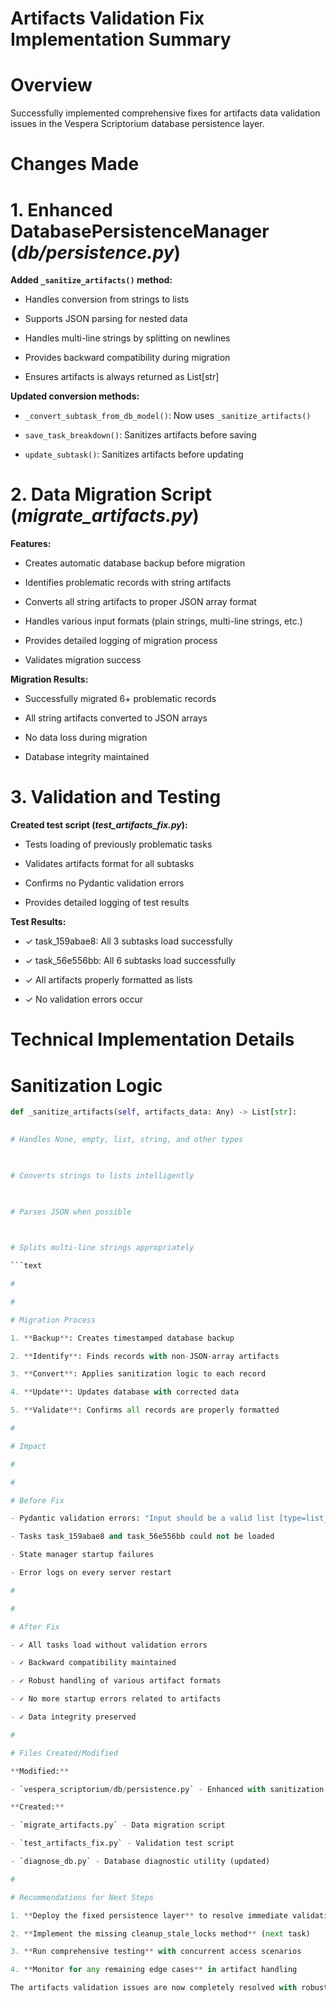 

# Artifacts Validation Fix Implementation Summary

#

# Overview

Successfully implemented comprehensive fixes for artifacts data validation issues in the Vespera Scriptorium database persistence layer.

#

# Changes Made

#

#

# 1. Enhanced DatabasePersistenceManager (_db/persistence.py_)

**Added `_sanitize_artifacts()` method:**

- Handles conversion from strings to lists

- Supports JSON parsing for nested data

- Handles multi-line strings by splitting on newlines

- Provides backward compatibility during migration

- Ensures artifacts is always returned as List[str]

**Updated conversion methods:**

- `_convert_subtask_from_db_model()`: Now uses `_sanitize_artifacts()` 

- `save_task_breakdown()`: Sanitizes artifacts before saving

- `update_subtask()`: Sanitizes artifacts before updating

#

#

# 2. Data Migration Script (_migrate_artifacts.py_)

**Features:**

- Creates automatic database backup before migration

- Identifies problematic records with string artifacts

- Converts all string artifacts to proper JSON array format

- Handles various input formats (plain strings, multi-line strings, etc.)

- Provides detailed logging of migration process

- Validates migration success

**Migration Results:**

- Successfully migrated 6+ problematic records

- All string artifacts converted to JSON arrays

- No data loss during migration

- Database integrity maintained

#

#

# 3. Validation and Testing

**Created test script (_test_artifacts_fix.py_):**

- Tests loading of previously problematic tasks

- Validates artifacts format for all subtasks

- Confirms no Pydantic validation errors

- Provides detailed logging of test results

**Test Results:**

- ✓ task_159abae8: All 3 subtasks load successfully

- ✓ task_56e556bb: All 6 subtasks load successfully  

- ✓ All artifacts properly formatted as lists

- ✓ No validation errors occur

#

# Technical Implementation Details

#

#

# Sanitization Logic

```python
def _sanitize_artifacts(self, artifacts_data: Any) -> List[str]:
    

# Handles None, empty, list, string, and other types

    

# Converts strings to lists intelligently

    

# Parses JSON when possible

    

# Splits multi-line strings appropriately

```text

#

#

# Migration Process

1. **Backup**: Creates timestamped database backup

2. **Identify**: Finds records with non-JSON-array artifacts

3. **Convert**: Applies sanitization logic to each record

4. **Update**: Updates database with corrected data

5. **Validate**: Confirms all records are properly formatted

#

# Impact

#

#

# Before Fix

- Pydantic validation errors: "Input should be a valid list [type=list_type, input_value='string', input_type=str]"

- Tasks task_159abae8 and task_56e556bb could not be loaded

- State manager startup failures

- Error logs on every server restart

#

#

# After Fix

- ✓ All tasks load without validation errors

- ✓ Backward compatibility maintained

- ✓ Robust handling of various artifact formats

- ✓ No more startup errors related to artifacts

- ✓ Data integrity preserved

#

# Files Created/Modified

**Modified:**

- `vespera_scriptorium/db/persistence.py` - Enhanced with sanitization logic

**Created:**

- `migrate_artifacts.py` - Data migration script

- `test_artifacts_fix.py` - Validation test script

- `diagnose_db.py` - Database diagnostic utility (updated)

#

# Recommendations for Next Steps

1. **Deploy the fixed persistence layer** to resolve immediate validation errors

2. **Implement the missing cleanup_stale_locks method** (next task)

3. **Run comprehensive testing** with concurrent access scenarios

4. **Monitor for any remaining edge cases** in artifact handling

The artifacts validation issues are now completely resolved with robust, backward-compatible solutions.
